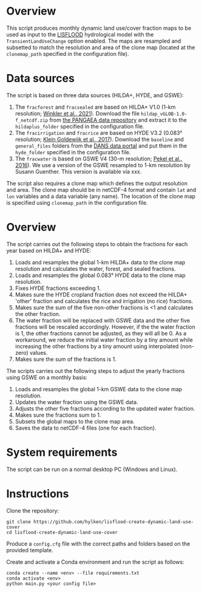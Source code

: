 # Overview

This script produces monthly dynamic land use/cover fraction maps to be used as input to the [LISFLOOD](https://github.com/ec-jrc/lisflood-code) hydrological model with the `TransientLandUseChange` option enabled. The maps are resampled and subsetted to match the resolution and area of the clone map (located at the `clonemap_path` specified in the configuration file). 

# Data sources

The script is based on three data sources (HILDA+, HYDE, and GSWE):

1. The `fracforest` and `fracsealed` are based on HILDA+ V1.0 (1-km resolution; [Winkler et al., 2021](https://doi.org/10.1038/s41467-021-22702-2)). Download the file `hildap_vGLOB-1.0-f_netcdf.zip` from [the PANGAEA data repository](https://doi.org/10.1594/PANGAEA.921846) and extract it to the `hildaplus_folder` specified in the configuration file.
1. The `fracirrigation` and `fracrice` are based on HYDE V3.2 (0.083° resolution; [Klein Goldewijk et al., 2017](https://doi.org/10.5194/essd-9-927-2017)). Download the `baseline` and `general_files` folders from the [DANS data portal](https://doi.org/10.17026/dans-25g-gez3) and put them in the `hyde_folder` specified in the configuration file.
1. The `fracwater` is based on GSWE V4 (30-m resolution; [Pekel et al., 2016](https://doi.org/10.1038/nature20584)). We use a version of the GSWE resampled to 1-km resolution by Susann Guenther. This version is available via xxx.

The script also requires a clone map which defines the output resolution and area. The clone map should be in netCDF-4 format and contain `lat` and `lon` variables and a data variable (any name). The location of the clone map is specified using `clonemap_path` in the configuration file.

# Overview

The script carries out the following steps to obtain the fractions for each year based on HILDA+ and HYDE:
1. Loads and resamples the global 1-km HILDA+ data to the clone map resolution and calculates the water, forest, and sealed fractions.
1. Loads and resamples the global 0.083° HYDE data to the clone map resolution.
1. Fixes HYDE fractions exceeding 1.
1. Makes sure the HYDE cropland fraction does not exceed the HILDA+ 'other' fraction and calculates the rice and irrigation (no rice) fractions.
1. Makes sure the sum of the five non-other fractions is <1 and calculates the other fraction.
1. The water fraction will be replaced with GSWE data and the other five fractions will be rescaled accordingly. However, if the the water fraction is 1, the other fractions cannot be adjusted, as they will all be 0. As a workaround, we reduce the initial water fraction by a tiny amount while increasing the other fractions by a tiny amount using interpolated (non-zero) values.
1. Makes sure the sum of the fractions is 1.

The scripts carries out the following steps to adjust the yearly fractions using GSWE on a monthly basis:
1. Loads and resamples the global 1-km GSWE data to the clone map resolution.
1. Updates the water fraction using the GSWE data.
1. Adjusts the other five fractions according to the updated water fraction.
1. Makes sure the fractions sum to 1.
1. Subsets the global maps to the clone map area.
1. Saves the data to netCDF-4 files (one for each fraction).

# System requirements

The script can be run on a normal desktop PC (Windows and Linux).

# Instructions

Clone the repository:
```
git clone https://github.com/hylken/lisflood-create-dynamic-land-use-cover
cd lisflood-create-dynamic-land-use-cover
```
Produce a `config.cfg` file with the correct paths and folders based on the provided template. 

Create and activate a Conda environment and run the script as follows:
```
conda create --name <env> --file requirements.txt
conda activate <env>
python main.py <your config file>
```

